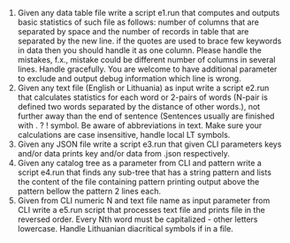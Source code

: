 1. Given any data table file write a script e1.run that computes and outputs basic statistics of such file as follows: number of columns that are separated by space and the number of records in table  that are separated by the new line. if the quotes are used to brace few keywords in data then you should handle it as one column. Please handle the mistakes, f.x., mistake could be different number of columns in several lines. Handle gracefully. You are welcome to have additional parameter to exclude and output debug information which line is wrong.
2. Given any text file (English or Lithuania) as input write a script e2.run that calculates statistics for each word or 2-pairs of words (N-pair is defined two words separated by the distance of other words.), not further away than the end of sentence (Sentences usually are finished with . ? ! symbol.
Be aware of abbreviations in text. Make sure your calculations are case insensitive, handle local LT symbols.
3. Given any JSON file write a script e3.run that given CLI parameters keys and/or data prints key and/or data from .json respectively. 
4. Given any catalog tree as a parameter from CLI and pattern write a script e4.run that finds any sub-tree that has a string pattern and lists the content of the file containing pattern printing output  above the pattern  bellow the pattern 2 lines each.
5. Given from CLI numeric N and text file name as input parameter from CLI  write a e5.run script that processes text file and prints file in the reversed order.  Every Nth word must be capitalized - other letters lowercase. Handle Lithuanian diacritical symbols if in a file.
